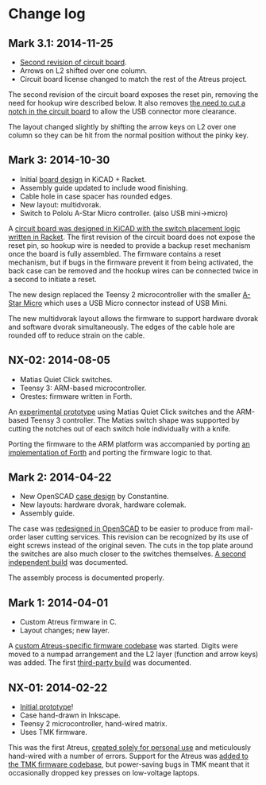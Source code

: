 # Change log

## Mark 3.1: 2014-11-25

* [Second revision of circuit board](http://gerblook.org/pcb/jweM8BcTbgKCL4zsj8tEYj).
* Arrows on L2 shifted over one column.
* Circuit board license changed to match the rest of the Atreus project.

The second revision of the circuit board exposes the reset pin,
removing the need for hookup wire described below. It also removes
[the need to cut a notch in the circuit board](https://www.flickr.com/photos/technomancy/15862732742)
to allow the USB connector more clearance.

The layout changed slightly by shifting the arrow keys on L2 over one
column so they can be hit from the normal position without the pinky key.

## Mark 3: 2014-10-30

* Initial [board design](http://gerblook.org/pcb/zqMY66AEsKz3xehSrdoDV6) in KiCAD + Racket.
* Assembly guide updated to include wood finishing.
* Cable hole in case spacer has rounded edges.
* New layout: multidvorak.
* Switch to Pololu A-Star Micro controller. (also USB mini->micro)

A
[circuit board was designed in KiCAD with the switch placement logic written in Racket](http://technomancy.us/176). The
first revision of the circuit board does not expose the reset pin, so
hookup wire is needed to provide a backup reset mechanism once the board
is fully assembled. The firmware contains a reset mechanism, but if
bugs in the firmware prevent it from being activated, the back case
can be removed and the hookup wires can be connected twice in a second
to initiate a reset.

The new design replaced the Teensy 2 microcontroller with the smaller
[A-Star Micro](http://www.pololu.com/product/3101) which uses a USB
Micro connector instead of USB Mini.

The new multidvorak layout allows the firmware to support hardware
dvorak and software dvorak simultaneously. The edges of the cable hole
are rounded off to reduce strain on the cable.

## NX-02: 2014-08-05

* Matias Quiet Click switches.
* Teensy 3: ARM-based microcontroller.
* Orestes: firmware written in Forth.

An
[experimental prototype](https://www.flickr.com/photos/technomancy/14654421878)
using Matias Quiet Click switches and the ARM-based Teensy 3
controller. The Matias switch shape was supported by cutting the
notches out of each switch hole individually with a knife.

Porting the firmware to the ARM platform was accompanied by porting
[an implementation of Forth](https://github.com/technomancy/orestes/tree/teensy3)
and porting the firmware logic to that.

## Mark 2: 2014-04-22

* New OpenSCAD [case design](https://www.flickr.com/photos/technomancy/14719013574) by Constantine.
* New layouts: hardware dvorak, hardware colemak.
* Assembly guide.

The case was
[redesigned in OpenSCAD](https://github.com/technomancy/atreus/blob/master/case/openscad/atreus_case.scad)
to be easier to produce from mail-order laser cutting services. This
revision can be recognized by its use of eight screws instead of the
original seven. The cuts in the top plate around the switches are also
much closer to the switches themselves.
[A second independent build](http://geekhack.org/index.php?topic=57007.msg1292144)
was documented.

The assembly process is documented properly.

## Mark 1: 2014-04-01

* Custom Atreus firmware in C.
* Layout changes; new layer.

A
[custom Atreus-specific firmware codebase](https://github.com/technomancy/atreus-firmware)
was started. Digits were moved to a numpad arrangement and the L2
layer (function and arrow keys) was added. The first
[third-party build](http://blog.tarn-vedra.de/2014/04/reproducing-keyboard-science_1707.html)
was documented.

## NX-01: 2014-02-22

* [Initial prototype](https://www.flickr.com/photos/technomancy/12805226463)!
* Case hand-drawn in Inkscape.
* Teensy 2 microcontroller, hand-wired matrix.
* Uses TMK firmware.

This was the first Atreus,
[created solely for personal use](http://technomancy.us/173) and
meticulously hand-wired with a number of errors. Support for the
Atreus was
[added to the TMK firmware codebase](https://github.com/technomancy/tmk_keyboard/tree/atreus),
but power-saving bugs in TMK meant that it occasionally dropped key
presses on low-voltage laptops.
